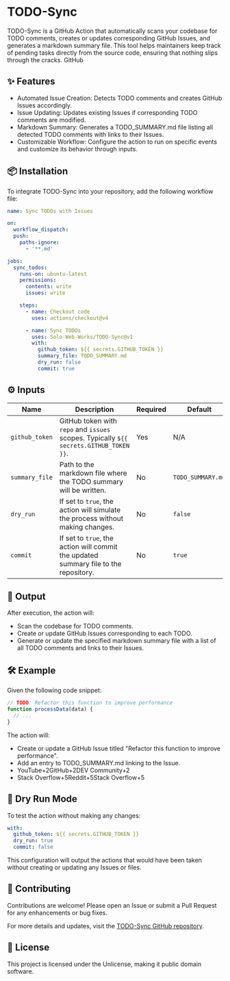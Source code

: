# TODO-Sync

TODO-Sync is a GitHub Action that automatically scans your codebase for TODO comments, creates or updates corresponding GitHub Issues, and generates a markdown summary file. This tool helps maintainers keep track of pending tasks directly from the source code, ensuring that nothing slips through the cracks.
GitHub

## ✨ Features

- Automated Issue Creation: Detects TODO comments and creates GitHub Issues accordingly.
- Issue Updating: Updates existing Issues if corresponding TODO comments are modified.
- Markdown Summary: Generates a TODO_SUMMARY.md file listing all detected TODO comments with links to their Issues.
- Customizable Workflow: Configure the action to run on specific events and customize its behavior through inputs.

## 📦 Installation

To integrate TODO-Sync into your repository, add the following workflow file:

```yaml
name: Sync TODOs with Issues

on:
  workflow_dispatch:
  push:
    paths-ignore:
      - '**.md'

jobs:
  sync_todos:
    runs-on: ubuntu-latest
    permissions:
      contents: write
      issues: write

    steps:
      - name: Checkout code
        uses: actions/checkout@v4

      - name: Sync TODOs
        uses: Solo-Web-Works/TODO-Sync@v1
        with:
          github_token: ${{ secrets.GITHUB_TOKEN }}
          summary_file: TODO_SUMMARY.md
          dry_run: false
          commit: true
```

## ⚙️ Inputs

| Name           | Description                                                                            | Required | Default           |
| -------------- | -------------------------------------------------------------------------------------- | -------- | ----------------- |
| `github_token` | GitHub token with `repo` and `issues` scopes. Typically `${{ secrets.GITHUB_TOKEN }}`. | Yes      | N/A               |
| `summary_file` | Path to the markdown file where the TODO summary will be written.                      | No       | `TODO_SUMMARY.md` |
| `dry_run`      | If set to `true`, the action will simulate the process without making changes.         | No       | `false`           |
| `commit`       | If set to `true`, the action will commit the updated summary file to the repository.   | No       | `true`            |

## 📝 Output

After execution, the action will:

- Scan the codebase for TODO comments.
- Create or update GitHub Issues corresponding to each TODO.
- Generate or update the specified markdown summary file with a list of all TODO comments and links to their Issues.

## 🛠️ Example

Given the following code snippet:

```javascript
// TODO: Refactor this function to improve performance
function processData(data) {
  // ...
}
```

The action will:

- Create or update a GitHub Issue titled "Refactor this function to improve performance".
- Add an entry to TODO_SUMMARY.md linking to the Issue.
- YouTube+2GitHub+2DEV Community+2
- Stack Overflow+5Reddit+5Stack Overflow+5

## 🧪 Dry Run Mode

To test the action without making any changes:

```yaml
with:
  github_token: ${{ secrets.GITHUB_TOKEN }}
  dry_run: true
  commit: false
```

This configuration will output the actions that would have been taken without creating or updating any Issues or files.

## 🤝 Contributing

Contributions are welcome! Please open an Issue or submit a Pull Request for any enhancements or bug fixes.

For more details and updates, visit the [TODO-Sync GitHub repository](https://github.com/Solo-Web-Works/TODO-Sync).

## 📄 License

This project is licensed under the Unlicense, making it public domain software.
